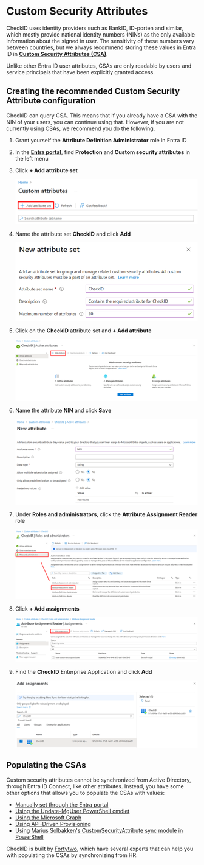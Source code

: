 # Custom Security Attributes

CheckID uses identity providers such as BankID, ID-porten and similar, which mostly provide national identity numbers (NINs) as the only available information about the signed in user. The sensitivity of these numbers vary between countries, but we always recommend storing these values in Entra ID in [**Custom Security Attributes (CSA)**](https://learn.microsoft.com/entra/fundamentals/custom-security-attributes-overview).

Unlike other Entra ID user attributes, CSAs are only readable by users and service principals that have been explicitly granted access.

## Creating the recommended Custom Security Attribute configuration

CheckID can query CSA. This means that if you already have a CSA with the NIN of your users, you can continue using that. However, if you are not currently using CSAs, we recommend you do the following.

1. Grant yourself the **Attribute Definition Administrator** role in Entra ID
2. In the [**Entra portal**](https://entra.microsoft.com), find **Protection** and **Custom security attributes** in the left menu
3. Click **+ Add attribute set**

    ![Add custom security attribute](./media/20250410202547.png)

4. Name the attribute set **CheckID** and click **Add**

    ![Create CheckID attribute set](./media/20250410204927.png)

5. Click on the **CheckID** attribute set and **+ Add attribute**

    ![Add attribute to CheckID set](./media/20250410205300.png)

6. Name the attribute **NIN** and click **Save**

    ![Add NIN attribute](./media/20250410205404.png)

7. Under **Roles and administrators**, click the **Attribute Assignment Reader** role

    ![Add Attribute Assignment Reader role](./media/20250410205512.png)

8. Click **+ Add assignments**

    ![Add CSA attribute assignment](./media/20250410205651.png)

9. Find the **CheckID** Enterprise Application and click **Add**

    ![Assign CheckID enterprise app](./media/20250410205735.png)

## Populating the CSAs

Custom security attributes cannot be synchronized from Active Directory, through Entra ID Connect, like other attributes. Instead, you have some other options that allows you to populate the CSAs with values:

- [Manually set through the Entra portal](https://docs.azure.cn/en-us/entra/identity/users/users-custom-security-attributes?tabs=ms-powershell#assign-custom-security-attributes-to-a-user)
- [Using the Update-MgUser PowerShell cmdlet](https://docs.azure.cn/en-us/entra/identity/users/users-custom-security-attributes?tabs=ms-powershell#assign-a-custom-security-attribute-with-a-string-value-to-a-user)
- [Using the Microsoft Graph](https://learn.microsoft.com/graph/custom-security-attributes-examples?tabs=http)
- [Using API-Driven Provisioning](https://learn.microsoft.com/entra/identity/app-provisioning/provision-custom-security-attributes)
- [Using Marius Solbakken's CustomSecurityAttribute sync module in PowerShell](https://www.powershellgallery.com/packages/CustomSecurityAttribute/)

CheckID is built by [Fortytwo](https://fortytwo.io), which have several experts that can help you with populating the CSAs by synchronizing from HR.
